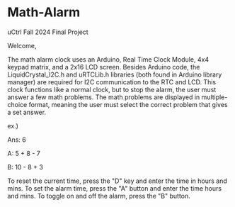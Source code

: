 # Math-Alarm
uCtrl Fall 2024 Final Project

Welcome,

The math alarm clock uses an Arduino, Real Time Clock Module, 4x4 keypad matrix, and a 2x16 LCD screen. Besides Arduino code, the LiquidCrystal_I2C.h and uRTCLib.h libraries (both found in Arduino library manager) are required for I2C communication to the RTC and LCD. This clock functions like a normal clock, but to stop the alarm, the user must answer a few math problems. The math problems are displayed in multiple-choice format, meaning the user must select the correct problem that gives a set answer. 

ex.)

Ans: 6

A: 5 + 8 - 7

B: 10 - 8 + 3

To reset the current time, press the "D" key and enter the time in hours and mins.
To set the alarm time, press the "A" button and enter the time hours and mins.
To toggle on and off the alarm, press the "B" button.
